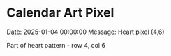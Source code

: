 # Calendar Art Pixel

Date: 2025-01-04 00:00:00
Message: Heart pixel (4,6)

Part of heart pattern - row 4, col 6

